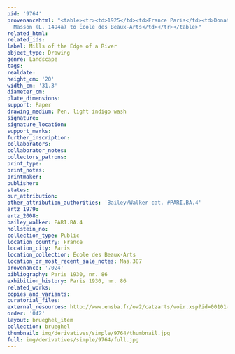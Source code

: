 ```yaml
---
pid: '9764'
provenancehtml: "<table><tr><td>1925</td><td>France Paris</td><td>Donated by Jean
  Masson (L. 1494a) to École des Beaux-Arts</td></tr></table>"
related_html:
related_ids:
label: Mills of the Edge of a River
object_type: Drawing
genre: Landscape
tags:
realdate:
height_cm: '20'
width_cm: '31.3'
diameter_cm:
plate_dimensions:
support: Paper
drawing_medium: Pen, light indigo wash
signature:
signature_location:
support_marks:
further_inscription:
collaborators:
collaborator_notes:
collectors_patrons:
print_type:
print_notes:
printmaker:
publisher:
states:
our_attribution:
other_attribution_authorities: 'Bailey/Walker cat. #PARI.BA.4'
ertz_1979:
ertz_2008:
bailey_walker: PARI.BA.4
hollstein_no:
collection_type: Public
location_country: France
location_city: Paris
location_collection: École des Beaux-Arts
location_or_most_recent_sale_notes: Mas.387
provenance: '7024'
bibliography: Paris 1930, nr. 86
exhibition_history: Paris 1930, nr. 86
related_works:
copies_and_variants:
curatorial_files:
external_resources: http://www.ensba.fr/ow2/catzarts/voir.xsp?id=00101-23830&qid=sdx_q3&n=3&sf=&e=
order: '042'
layout: brueghel_item
collection: brueghel
thumbnail: img/derivatives/simple/9764/thumbnail.jpg
full: img/derivatives/simple/9764/full.jpg
---
```

